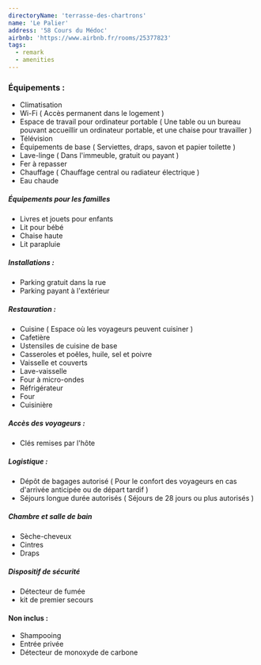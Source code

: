 ```yaml
---
directoryName: 'terrasse-des-chartrons'
name: 'Le Palier'
address: '58 Cours du Médoc'
airbnb: 'https://www.airbnb.fr/rooms/25377823'
tags:
  - remark
  - amenities
---
```


### Équipements :

- Climatisation
- Wi-Fi ( Accès permanent dans le logement )
- Espace de travail pour ordinateur portable ( Une table ou un bureau pouvant accueillir un ordinateur portable, et une chaise pour travailler )
- Télévision
- Équipements de base ( Serviettes, draps, savon et papier toilette )
- Lave-linge ( Dans l'immeuble, gratuit ou payant )
- Fer à repasser
- Chauffage ( Chauffage central ou radiateur électrique )
- Eau chaude

##### Équipements pour les familles

- Livres et jouets pour enfants
- Lit pour bébé
- Chaise haute
- Lit parapluie

##### Installations :

- Parking gratuit dans la rue
- Parking payant à l'extérieur

##### Restauration :

- Cuisine ( Espace où les voyageurs peuvent cuisiner )
- Cafetière
- Ustensiles de cuisine de base
- Casseroles et poêles, huile, sel et poivre
- Vaisselle et couverts
- Lave-vaisselle
- Four à micro-ondes
- Réfrigérateur
- Four
- Cuisinière

##### Accès des voyageurs :

- Clés remises par l'hôte

##### Logistique :

- Dépôt de bagages autorisé ( Pour le confort des voyageurs en cas d'arrivée anticipée ou de départ tardif )
- Séjours longue durée autorisés ( Séjours de 28 jours ou plus autorisés )

##### Chambre et salle de bain

- Sèche-cheveux
- Cintres
- Draps

##### Dispositif de sécurité

- Détecteur de fumée
- kit de premier secours

#### Non inclus :

- Shampooing
- Entrée privée
- Détecteur de monoxyde de carbone
